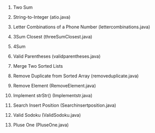 1. Two Sum

8. String-to-Integer (atio.java)

17. Letter Combinations of a Phone Number (lettercombinations.java)

16. 3Sum Closest (threeSumClosest.java)

18. 4Sum
 
20. Valid Parentheses (validparentheses.java)

21. Merge Two Sorted Lists

26. Remove Duplicate from Sorted Array (removeduplicate.java)

27. Remove Element (RemoveElement.java)
      
28. Implement strStr() (Implementstr.java)

35. Search Insert Position (Searchinsertposition.java)

36. Valid Sodoku (ValidSodoku.java)

66. Pluse One (PluseOne.java)

